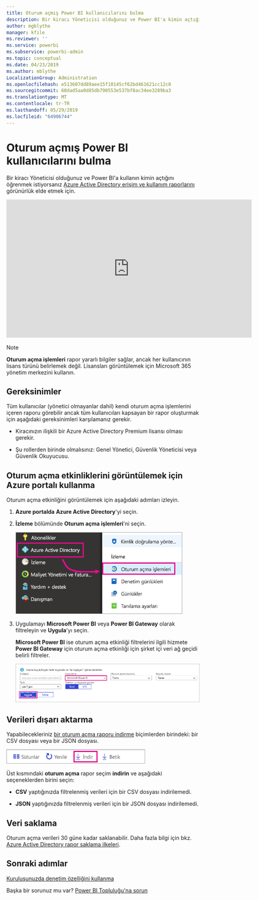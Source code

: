 ```yaml
---
title: Oturum açmış Power BI kullanıcılarını bulma
description: Bir kiracı Yöneticisi olduğunuz ve Power BI'a kimin açtığını öğrenmek istiyorsanız görünürlük elde etmek için Azure Active Directory erişim ve kullanım raporlarını kullanabilirsiniz.
author: mgblythe
manager: kfile
ms.reviewer: ''
ms.service: powerbi
ms.subservice: powerbi-admin
ms.topic: conceptual
ms.date: 04/23/2019
ms.author: mblythe
LocalizationGroup: Administration
ms.openlocfilehash: e513607dd89aee15f10145cf62bd461621cc12c0
ms.sourcegitcommit: 60dad5aa0d85db790553e537bf8ac34ee3289ba3
ms.translationtype: MT
ms.contentlocale: tr-TR
ms.lasthandoff: 05/29/2019
ms.locfileid: "64906744"
---
```

# <a name="find-power-bi-users-that-have-signed-in"></a>Oturum açmış Power BI kullanıcılarını bulma

Bir kiracı Yöneticisi olduğunuz ve Power BI'a kullanın kimin açtığını öğrenmek istiyorsanız [Azure Active Directory erişim ve kullanım raporlarını](/azure/active-directory/reports-monitoring/concept-sign-ins) görünürlük elde etmek için.

<iframe width="640" height="360" src="https://www.youtube.com/embed/1AVgh9w9VM8?showinfo=0" frameborder="0" allowfullscreen></iframe>

> [!NOTE]
> **Oturum açma işlemleri** rapor yararlı bilgiler sağlar, ancak her kullanıcının lisans türünü belirlemek değil. Lisansları görüntülemek için Microsoft 365 yönetim merkezini kullanın.

## <a name="requirements"></a>Gereksinimler

Tüm kullanıcılar (yönetici olmayanlar dahil) kendi oturum açma işlemlerini içeren raporu görebilir ancak tüm kullanıcıları kapsayan bir rapor oluşturmak için aşağıdaki gereksinimleri karşılamanız gerekir.

* Kiracınızın ilişkili bir Azure Active Directory Premium lisansı olması gerekir.

* Şu rollerden birinde olmalısınız: Genel Yönetici, Güvenlik Yöneticisi veya Güvenlik Okuyucusu.

## <a name="use-the-azure-portal-to-view-sign-ins"></a>Oturum açma etkinliklerini görüntülemek için Azure portalı kullanma

Oturum açma etkinliğini görüntülemek için aşağıdaki adımları izleyin.

1. **Azure portalda** **Azure Active Directory**'yi seçin.

1. **İzleme** bölümünde **Oturum açma işlemleri**'ni seçin.
   
    ![Vurgulanmış Azure Active Directory ve oturum açma seçenekleri ile Azure kullanıcı arabiriminin ekran görüntüsü.](media/service-admin-access-usage/azure-portal-sign-ins.png)

1. Uygulamayı **Microsoft Power BI** veya **Power BI Gateway** olarak filtreleyin ve **Uygula**'yı seçin.

    **Microsoft Power BI** ise oturum açma etkinliği filtrelerini ilgili hizmete **Power BI Gateway** için oturum açma etkinliği için şirket içi veri ağ geçidi belirli filtreler.
   
    ![Oturum açma filtrenin vurgulanmış uygulamaları alanıyla ekran görüntüsü.](media/service-admin-access-usage/sign-in-filter.png)

## <a name="export-the-data"></a>Verileri dışarı aktarma

Yapabilecekleriniz [bir oturum açma raporu indirme](/azure/active-directory/reports-monitoring/quickstart-download-sign-in-report) biçimlerden birindeki: bir CSV dosyası veya bir JSON dosyası.

![İndirme düğmesinin Ekran görüntüsü.](media/service-admin-access-usage/download-sign-in-data-csv.png)

Üst kısmındaki **oturum açma** rapor seçim **indirin** ve aşağıdaki seçeneklerden birini seçin:

* **CSV** yaptığınızda filtrelenmiş verileri için bir CSV dosyası indirilemedi.

* **JSON** yaptığınızda filtrelenmiş verileri için bir JSON dosyası indirilemedi.

## <a name="data-retention"></a>Veri saklama

Oturum açma verileri 30 güne kadar saklanabilir. Daha fazla bilgi için bkz. [Azure Active Directory rapor saklama ilkeleri](/azure/active-directory/reports-monitoring/reference-reports-data-retention).

## <a name="next-steps"></a>Sonraki adımlar

[Kuruluşunuzda denetim özelliğini kullanma](service-admin-auditing.md)

Başka bir sorunuz mu var? [Power BI Topluluğu'na sorun](https://community.powerbi.com/)